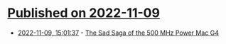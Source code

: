 # [Published on 2022-11-09](index.md)

* [2022-11-09, 15:01:37](https://news.ycombinator.com/item?id=33532523) - [The Sad Saga of the 500 MHz Power Mac G4](https://512pixels.net/2022/11/the-sad-saga-of-the-500-mhz-power-mac-g4/)
